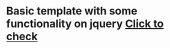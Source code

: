 # Basic template with some functionality on jquery [Click to check](https://tamagotchi9.github.io/Mogo-template/)
